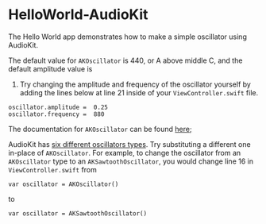 # HelloWorld-AudioKit

The Hello World app demonstrates how to make a simple oscillator using AudioKit. 

The default value for `AKOscillator` is 440, or A above middle C, and the default amplitude value is
1. Try changing the amplitude and frequency of the oscillator yourself by adding the lines below 
at line 21 inside of your `ViewController.swift` file.

```
oscillator.amplitude =  0.25
oscillator.frequency =  880
```

The documentation for `AKOscillator` can be found [here](http://audiokit.io/docs/Classes/AKOscillator.html);

AudioKit has [six different oscillators types](http://audiokit.io/docs/Oscillator%20Nodes.html). Try 
substituting a different one in-place of `AKOscillator`. For example, to change the oscillator from 
an `AKOscillator` type to an `AKSawtoothOscillator`, you would change line 16 in
`ViewController.swift` from 

```
var oscillator = AKOscillator()
```
to
```
var oscillator = AKSawtoothOscillator()
```